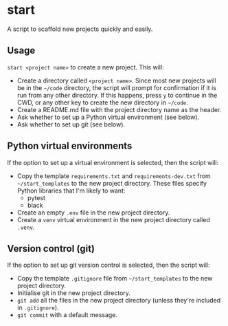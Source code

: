 # start
A script to scaffold new projects quickly and easily.

## Usage
`start <project name>` to create a new project. This will:
- Create a directory called `<project name>`. Since most new projects will be in the `~/code` directory, 
  the script will prompt for confirmation if it is run from any other directory. If this happens, press `y` 
  to continue in the CWD, or any other key to create the new directory in `~/code`.
- Create a README.md file with the project directory name as the header.
- Ask whether to set up a Python virtual environment (see below).
- Ask whether to set up git (see below).

## Python virtual environments
If the option to set up a virtual environment is selected, then the script will:
- Copy the template `requirements.txt` and `requirements-dev.txt` from `~/start_templates` to the new 
  project directory. These files specify Python libraries that I'm likely to want:
  - pytest
  - black
- Create an empty `.env` file in the new project directory.
- Create a `venv` virtual environment in the new project directory called `.venv`.

## Version control (git)
If the option to set up git version control is selected, then the script will:
- Copy the template `.gitignore` file from `~/start_templates` to the new project directory.
- Initialise git in the new project directory.
- `git add` all the files in the new project directory (unless they're included in `.gitignore`).
- `git commit` with a default message. 


